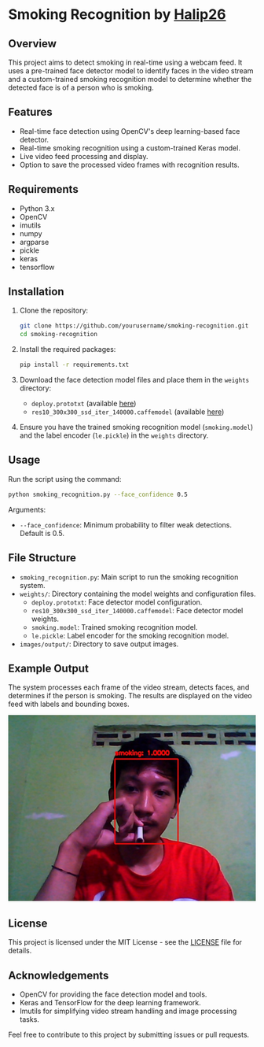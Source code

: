 # Smoking Recognition by [Halip26](https://halip26.github.io/)

## Overview

This project aims to detect smoking in real-time using a webcam feed. It uses a pre-trained face detector model to identify faces in the video stream and a custom-trained smoking recognition model to determine whether the detected face is of a person who is smoking.

## Features

- Real-time face detection using OpenCV's deep learning-based face detector.
- Real-time smoking recognition using a custom-trained Keras model.
- Live video feed processing and display.
- Option to save the processed video frames with recognition results.

## Requirements

- Python 3.x
- OpenCV
- imutils
- numpy
- argparse
- pickle
- keras
- tensorflow

## Installation

1. Clone the repository:

    ```bash
    git clone https://github.com/yourusername/smoking-recognition.git
    cd smoking-recognition
    ```

2. Install the required packages:

    ```bash
    pip install -r requirements.txt
    ```

3. Download the face detection model files and place them in the `weights` directory:
    - `deploy.prototxt` (available [here](https://github.com/opencv/opencv/blob/master/samples/dnn/face_detector/deploy.prototxt))
    - `res10_300x300_ssd_iter_140000.caffemodel` (available [here](https://github.com/opencv/opencv/blob/master/samples/dnn/face_detector/res10_300x300_ssd_iter_140000.caffemodel))

4. Ensure you have the trained smoking recognition model (`smoking.model`) and the label encoder (`le.pickle`) in the `weights` directory.

## Usage

Run the script using the command:

```bash
python smoking_recognition.py --face_confidence 0.5
```

Arguments:

- `--face_confidence`: Minimum probability to filter weak detections. Default is 0.5.

## File Structure

- `smoking_recognition.py`: Main script to run the smoking recognition system.
- `weights/`: Directory containing the model weights and configuration files.
  - `deploy.prototxt`: Face detector model configuration.
  - `res10_300x300_ssd_iter_140000.caffemodel`: Face detector model weights.
  - `smoking.model`: Trained smoking recognition model.
  - `le.pickle`: Label encoder for the smoking recognition model.
- `images/output/`: Directory to save output images.

## Example Output

The system processes each frame of the video stream, detects faces, and determines if the person is smoking. The results are displayed on the video feed with labels and bounding boxes.

![Example Output](images/output/live-recognition-result.jpg)

## License

This project is licensed under the MIT License - see the [LICENSE](LICENSE) file for details.

## Acknowledgements

- OpenCV for providing the face detection model and tools.
- Keras and TensorFlow for the deep learning framework.
- Imutils for simplifying video stream handling and image processing tasks.

Feel free to contribute to this project by submitting issues or pull requests.
